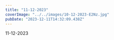 ```yaml
---
title: "11-12-2023"
coverImage: "../../images/10-12-2023-E2Nz.jpg"
pubDate: "2023-12-11T14:32:09.438Z"
---
```


11-12-2023
